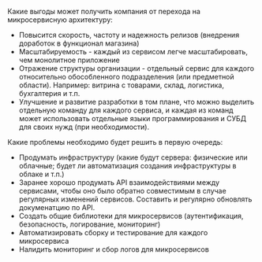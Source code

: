 Какие выгоды может получить компания от перехода на микросервисную архитектуру:

- Повысится скорость, частоту и надежность релизов (внедрения доработок в функционал магазина)
- Масштабируемость - каждый из сервисом легче масштабировать, чем монолитное приложение
- Отражение структуры организации - отдельный сервис для каждого относительно обособленного подразделения (или предметной области). Например: витрина с товарами, склад, логистика, бухгалтерия и т.п.
- Улучшение и развитие разработки в том плане, что можно выделить отдельную команду для каждого сервиса, и каждая из команд может использовать отдельные языки программирования и СУБД для своих нужд (при необходимости).

Какие проблемы необходимо будет решить в первую очередь:
	
- Продумать инфраструктуру (какие будут сервера: физические или облачные; будет ли автоматизация создания инфраструктуры в облаке и т.п.)
- Заранее хорошо продумать API взаимодействиями между сервисами, чтобы оно было обратно совместимым в случае регулярных изменений сервисов. Составить и регулярно обновлять докуменатцию по API.
- Создать общие библиотеки для микросервисов (аутентификация, безопасность, логирование, мониторинг)
- Автоматизировать сборку и тестирование для каждого микросервиса
- Налидить мониторинг и сбор логов для микросервисов
